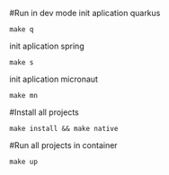 #Run in dev mode
init aplication quarkus 
````shell
make q
````
init aplication spring
````shell
make s
````

init aplication micronaut
````shell
make mn
````

#Install all projects
````shell
make install && make native
````

#Run all projects in container
````shell
make up
````